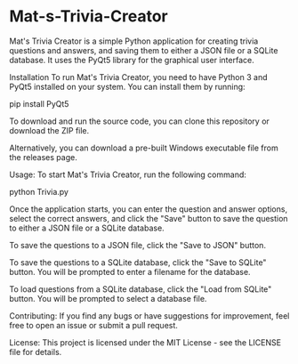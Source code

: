 # Mat-s-Trivia-Creator

Mat's Trivia Creator is a simple Python application for creating trivia questions and answers, and saving them to either a JSON file or a SQLite database. It uses the PyQt5 library for the graphical user interface.

Installation
To run Mat's Trivia Creator, you need to have Python 3 and PyQt5 installed on your system. You can install them by running:


pip install PyQt5

To download and run the source code, you can clone this repository or download the ZIP file.

Alternatively, you can download a pre-built Windows executable file from the releases page.

Usage:
To start Mat's Trivia Creator, run the following command:

python Trivia.py

Once the application starts, you can enter the question and answer options, select the correct answers, and click the "Save" button to save the question to either a JSON file or a SQLite database.

To save the questions to a JSON file, click the "Save to JSON" button.

To save the questions to a SQLite database, click the "Save to SQLite" button. You will be prompted to enter a filename for the database.

To load questions from a SQLite database, click the "Load from SQLite" button. You will be prompted to select a database file.

Contributing:
If you find any bugs or have suggestions for improvement, feel free to open an issue or submit a pull request.

License:
This project is licensed under the MIT License - see the LICENSE file for details.